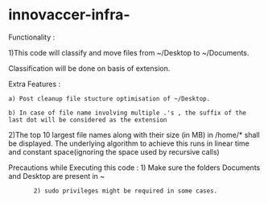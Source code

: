 # innovaccer-infra-
Functionality :

1)This code will classify and move files from ~/Desktop to ~/Documents.

Classification will be done on basis of extension.

Extra Features :

	a) Post cleanup file stucture optimisation of ~/Desktop.

	b) In case of file name involving multiple .'s , the suffix of the last dot will be considered as the extension

2)The top 10 largest file names along with their size (in MB) in /home/* shall be displayed.
	     The underlying algorithm to achieve this runs in linear time and constant space(ignoring the space used by recursive calls)

Precautions while Executing this code :
		   1) Make sure the folders Documents and Desktop are present in ~

		   2) sudo privileges might be required in some cases.
